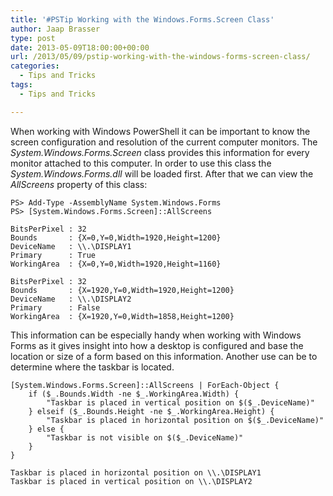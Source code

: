 ```yaml
---
title: '#PSTip Working with the Windows.Forms.Screen Class'
author: Jaap Brasser
type: post
date: 2013-05-09T18:00:00+00:00
url: /2013/05/09/pstip-working-with-the-windows-forms-screen-class/
categories:
  - Tips and Tricks
tags:
  - Tips and Tricks

---
```

When working with Windows PowerShell it can be important to know the screen configuration and resolution of the current computer monitors. The _System.Windows.Forms.Screen_ class provides this information for every monitor attached to this computer. In order to use this class the _System.Windows.Forms.dll_ will be loaded first. After that we can view the _AllScreens_ property of this class:

```
PS> Add-Type -AssemblyName System.Windows.Forms
PS> [System.Windows.Forms.Screen]::AllScreens

BitsPerPixel : 32
Bounds       : {X=0,Y=0,Width=1920,Height=1200}
DeviceName   : \\.\DISPLAY1
Primary      : True
WorkingArea  : {X=0,Y=0,Width=1920,Height=1160}

BitsPerPixel : 32
Bounds       : {X=1920,Y=0,Width=1920,Height=1200}
DeviceName   : \\.\DISPLAY2
Primary      : False
WorkingArea  : {X=1920,Y=0,Width=1858,Height=1200}
```

This information can be especially handy when working with Windows Forms as it gives insight into how a desktop is configured and base the location or size of a form based on this information. Another use can be to determine where the taskbar is located.

```
[System.Windows.Forms.Screen]::AllScreens | ForEach-Object {
    if ($_.Bounds.Width -ne $_.WorkingArea.Width) {
        "Taskbar is placed in vertical position on $($_.DeviceName)"
    } elseif ($_.Bounds.Height -ne $_.WorkingArea.Height) {
        "Taskbar is placed in horizontal position on $($_.DeviceName)"
    } else {
        "Taskbar is not visible on $($_.DeviceName)"
    }
}

Taskbar is placed in horizontal position on \\.\DISPLAY1
Taskbar is placed in vertical position on \\.\DISPLAY2
```